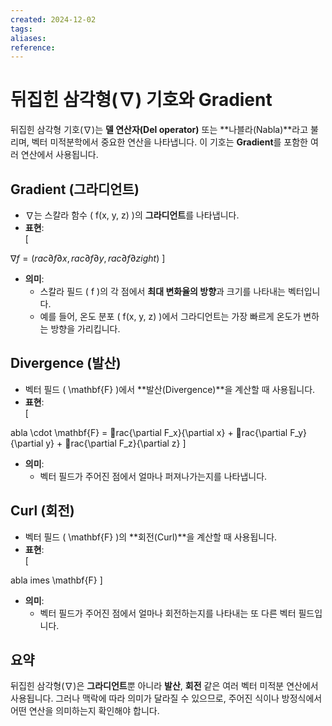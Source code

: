 ```yaml
---
created: 2024-12-02
tags: 
aliases: 
reference:
---
```


# 뒤집힌 삼각형(∇) 기호와 Gradient

뒤집힌 삼각형 기호(∇)는 **델 연산자(Del operator)** 또는 **나블라(Nabla)**라고 불리며, 
벡터 미적분학에서 중요한 연산을 나타냅니다. 이 기호는 **Gradient**를 포함한 여러 연산에서 사용됩니다.

## Gradient (그라디언트)
- ∇는 스칼라 함수 \( f(x, y, z) \)의 **그라디언트**를 나타냅니다.
- **표현**:  
  \[
  
$\nabla f = \left( rac{\partial f}{\partial x}, rac{\partial f}{\partial y}, rac{\partial f}{\partial z} ight)$
  \]
- **의미**:  
  - 스칼라 필드 \( f \)의 각 점에서 **최대 변화율의 방향**과 크기를 나타내는 벡터입니다.
  - 예를 들어, 온도 분포 \( f(x, y, z) \)에서 그라디언트는 가장 빠르게 온도가 변하는 방향을 가리킵니다.

## Divergence (발산)
- 벡터 필드 \( \mathbf{F} \)에서 **발산(Divergence)**을 계산할 때 사용됩니다.
- **표현**:  
  \[
  
abla \cdot \mathbf{F} = rac{\partial F_x}{\partial x} + rac{\partial F_y}{\partial y} + rac{\partial F_z}{\partial z}
  \]
- **의미**:  
  - 벡터 필드가 주어진 점에서 얼마나 퍼져나가는지를 나타냅니다.

## Curl (회전)
- 벡터 필드 \( \mathbf{F} \)의 **회전(Curl)**을 계산할 때 사용됩니다.
- **표현**:  
  \[
  
abla 	imes \mathbf{F}
  \]
- **의미**:  
  - 벡터 필드가 주어진 점에서 얼마나 회전하는지를 나타내는 또 다른 벡터 필드입니다.

## 요약
뒤집힌 삼각형(∇)은 **그라디언트**뿐 아니라 **발산**, **회전** 같은 여러 벡터 미적분 연산에서 사용됩니다.
그러나 맥락에 따라 의미가 달라질 수 있으므로, 주어진 식이나 방정식에서 어떤 연산을 의미하는지 확인해야 합니다.
